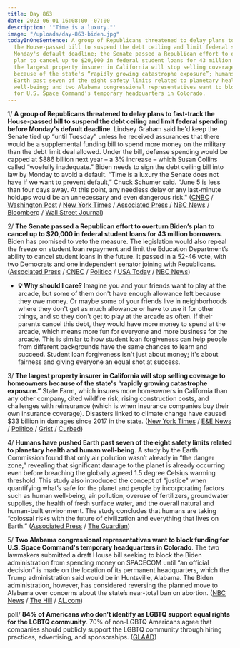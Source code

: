 ```yaml
---
title: Day 863
date: 2023-06-01 16:08:00 -07:00
description: '"Time is a luxury."'
image: "/uploads/day-863-biden.jpg"
todayInOneSentence: A group of Republicans threatened to delay plans to fast-track
  the House-passed bill to suspend the debt ceiling and limit federal spending before
  Monday's default deadline; the Senate passed a Republican effort to overturn Biden’s
  plan to cancel up to $20,000 in federal student loans for 43 million borrowers;
  the largest property insurer in California will stop selling coverage to homeowners
  because of the state's “rapidly growing catastrophe exposure”; humans have pushed
  Earth past seven of the eight safety limits related to planetary health and human
  well-being; and two Alabama congressional representatives want to block funding
  for U.S. Space Command's temporary headquarters in Colorado.
---
```


1/ **A group of Republicans threatened to delay plans to fast-track the House-passed bill to suspend the debt ceiling and limit federal spending before Monday's default deadline**.  Lindsey Graham said he'd keep the Senate tied up “until Tuesday” unless he received assurances that there would be a supplemental funding bill to spend more money on the military than the debt limit deal allowed. Under the bill, defense spending would be capped at $886 billion next year – a 3% increase – which Susan Collins called “woefully inadequate.” Biden needs to sign the debt ceiling bill into law by Monday to avoid a default. “Time is a luxury the Senate does not have if we want to prevent default,” Chuck Schumer said. “June 5 is less than four days away. At this point, any needless delay or any last-minute holdups would be an unnecessary and even dangerous risk." ([CNBC](https://www.cnbc.com/2023/06/01/debt-ceiling-bill-updates.html) / [Washington Post](https://www.washingtonpost.com/politics/2023/06/01/senate-debt-ceiling-bill/) / [New York Times](https://www.nytimes.com/2023/06/01/us/politics/debt-limit-senate.html) / [Associated Press](https://apnews.com/article/debt-limit-biden-mccarthy-senate-house-default-b8c3566b0c9cb168d9706aa256e327f7) / [NBC News](https://www.nbcnews.com/politics/congress/senate-racing-vote-debt-ceiling-deal-soon-thursday-night-rcna87281) / [Bloomberg](https://www.bloomberg.com/news/articles/2023-06-01/senate-racing-to-pass-debt-bill-to-avert-monday-default-deadline?srnd=premium&sref=MIBMEEoj) / [Wall Street Journal](https://www.wsj.com/articles/senators-seek-to-fast-track-debt-ceiling-vote-62dfeac4?mod=hp_lead_pos2))

2/ **The Senate passed a Republican effort to overturn Biden’s plan to cancel up to $20,000 in federal student loans for 43 million borrowers**. Biden has promised to veto the measure. The legislation would also repeal the freeze on student loan repayment and limit the Education Department’s ability to cancel student loans in the future. It passed in a 52-46 vote, with two Democrats and one independent senator joining with Republicans. ([Associated Press](https://apnews.com/article/student-loans-cancellation-debt-college-biden-veto-df3b377dd651153cbc7d5e04bfb7094f) / [CNBC](https://www.cnbc.com/2023/06/01/senate-votes-to-repeal-bidens-student-loan-forgiveness-plan-white-house-warns-biden-will-veto.html) / [Politico](https://www.politico.com/news/2023/06/01/senate-repeals-bidens-student-debt-relief-00099682) / [USA Today](https://www.usatoday.com/story/news/education/2023/06/01/biden-student-loan-forgiveness-vote-senate/70274971007/) / [NBC News](https://www.nbcnews.com/politics/congress/senate-vote-block-bidens-student-debt-relief-program-rcna87223))

* **💡 Why should I care?** Imagine you and your friends want to play at the arcade, but some of them don't have enough allowance left because they owe money. Or maybe some of your friends live in neighborhoods where they don't get as much allowance or have to use it for other things, and so they don't get to play at the arcade as often. If their parents cancel this debt, they would have more money to spend at the arcade, which means more fun for everyone and more business for the arcade. This is similar to how student loan forgiveness can help people from different backgrounds have the same chances to learn and succeed. Student loan forgiveness isn't just about money; it's about fairness and giving everyone an equal shot at success.

3/ **The largest property insurer in California will stop selling coverage to homeowners because of the state's “rapidly growing catastrophe exposure.”** State Farm, which insures more homeowners in California than any other company, cited wildfire risk, rising construction costs, and challenges with reinsurance (which is when insurance companies buy their own insurance coverage). Disasters linked to climate change have caused $33 billion in damages since 2017 in the state. ([New York Times](https://www.nytimes.com/2023/05/31/climate/climate-change-insurance-wildfires-california.html) / [E&E News](https://www.eenews.net/articles/calif-scared-off-its-biggest-insurer-more-could-follow/) / [Politico](https://www.politico.com/newsletters/power-switch/2023/05/31/climate-fueled-insurance-crisis-hits-california-00082767) / [Grist](https://grist.org/housing/state-farm-california-insurance-wildfire/) / [Curbed](https://www.curbed.com/2023/05/state-farm-california-insurance-climate-change.html))

4/ **Humans have pushed Earth past seven of the eight safety limits related to planetary health and human well-being**. A study by the Earth Commission found that only air pollution wasn’t already in “the danger zone,” revealing that significant damage to the planet is already occurring even before breaching the globally agreed 1.5 degree Celsius warming threshold. This study also introduced the concept of "justice" when quantifying what’s safe for the planet and people by incorporating factors such as human well-being, air pollution, overuse of fertilizers, groundwater supplies, the health of fresh surface water, and the overall natural and human-built environment. The study concludes that humans are taking “colossal risks with the future of civilization and everything that lives on Earth.” ([Associated Press](https://apnews.com/article/earth-environment-climate-change-nature-sick-2dded06915af4645253f5c29abff4794) / [The Guardian](https://www.theguardian.com/environment/2023/may/31/earth-health-failing-in-seven-out-of-eight-key-measures-say-scientists-earth-commission))

5/ **Two Alabama congressional representatives want to block funding for U.S. Space Command's temporary headquarters in Colorado**. The two lawmakers submitted a draft House bill seeking to block the Biden administration from spending money on SPACECOM until “an official decision” is made on the location of its permanent headquarters, which the Trump administration said would be in Huntsville, Alabama. The Biden administration, however, has considered reversing the planned move to Alabama over concerns about the state’s near-total ban on abortion. ([NBC News](https://www.nbcnews.com/politics/national-security/congress-threatens-block-funding-space-force-headquarters-abortion-pol-rcna86500) / [The Hill](https://thehill.com/policy/defense/4028424-alabama-lawmakers-seek-to-halt-space-command-development-in-colorado/) / [AL.com](https://www.al.com/news/2023/05/alabama-rep-aderholt-moves-to-freeze-federal-spending-on-space-command-hq-in-colorado.html))

poll/ **84% of Americans who don’t identify as LGBTQ support equal rights for the LGBTQ community**. 70% of non-LGBTQ Americans agree that companies should publicly support the LGBTQ community through hiring practices, advertising, and sponsorships. ([GLAAD](https://www.glaad.org/publications/accelerating-acceptance-2023))
